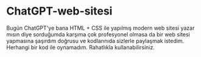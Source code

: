 # ChatGPT-web-sitesi

  Bugün ChatGPT'ye bana HTML + CSS ile yapılmış modern web sitesi yazar mısın diye sorduğumda karşıma çok profesyonel olmasa da bir web sitesi yapmasına şaşırdım doğrusu ve kodlarınıda sizlerle paylaşmak istedim. Herhangi bir kod ile oynamadım. Rahatlıkla kullanabilirsiniz.
